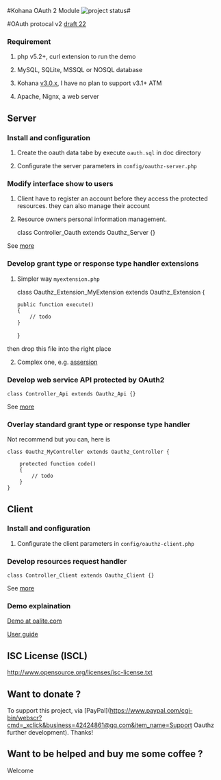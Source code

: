 #Kohana OAuth 2 Module ![project status](http://stillmaintained.com/Yahasana/kohana-oauthy.png)#

#OAuth protocal v2 [draft 22](http://tools.ietf.org/wg/oauth/)

### Requirement ###
 1) php v5.2+, curl extension to run the demo

 2) MySQL, SQLite, MSSQL or NOSQL database

 3) Kohana [v3.0.x](http://dev.kohanaframework.org/attachments/download/1649/kohana-3.0.10.zip), I have no plan to support v3.1+ ATM

 4) Apache, Nignx, a web server

## Server ##

### Install and configuration ###

 1) Create the oauth data tabe by execute `oauth.sql` in doc directory

 2) Configurate the server parameters in `config/oauthz-server.php`

### Modify interface show to users ###

 1) Client have to register an account before they access the protected resources. they can also manage their account

 2) Resource owners personal information management.

    class Controller_Oauth extends Oauthz_Server {}

 See [more](/Yahasana/kohana-Oauthy/blob/master/guide/oauthz/server.md)

### Develop grant type or response type handler extensions ###

 1) Simpler way `myextension.php`

    class Oauthz_Extension_MyExtension extends Oauthz_Extension {

        public function execute()
        {
            // todo
        }
    }

  then drop this file into the right place

 2) Complex one, e.g. [assersion](/Yahasana/kohana-Oauthy/blob/master/classes/oauthz/extension/assersion.php)

### Develop web service API protected by OAuth2 ###

    class Controller_Api extends Oauthz_Api {}

 See [more](/Yahasana/kohana-Oauthy/blob/master/guide/oauthz/api.md)

### Overlay standard grant type or response type handler ###

 Not recommend but you can, here is

    class Oauthz_MyController extends Oauthz_Controller {

        protected function code()
        {
            // todo
        }
    }

## Client ##

### Install and configuration ###

 1) Configurate the client parameters in `config/oauthz-client.php`

### Develop resources request handler ###

    class Controller_Client extends Oauthz_Client {}

 See [more](/Yahasana/kohana-Oauthy/blob/master/guide/oauthz/client.md)

### Demo explaination ###

[Demo at oalite.com](http://oalite.com/oauth)

[User guide](/Yahasana/kohana-Oauthy/blob/master/guide/oauthz/demo.md)

## ISC License (ISCL) ##

http://www.opensource.org/licenses/isc-license.txt

## Want to donate ? ##

To support this project, via [PayPal](https://www.paypal.com/cgi-bin/webscr?cmd=_xclick&business=42424861@qq.com&item_name=Support Oauthz further development). Thanks!

## Want to be helped and buy me some coffee ? ##

Welcome
